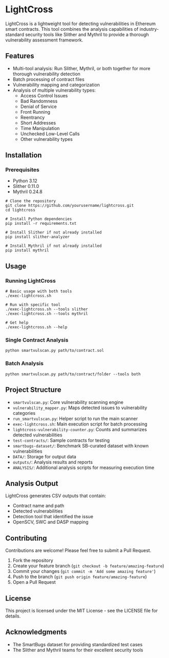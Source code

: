 # LightCross

LightCross is a lightweight tool for detecting vulnerabilities in Ethereum smart contracts. This tool combines the analysis capabilities of industry-standard security tools like Slither and Mythril to provide a thorough vulnerability assessment framework.

## Features

- Multi-tool analysis: Run Slither, Mythril, or both together for more thorough vulnerability detection
- Batch processing of contract files
- Vulnerability mapping and categorization
- Analysis of multiple vulnerability types:
  - Access Control Issues
  - Bad Randomness
  - Denial of Service
  - Front Running
  - Reentrancy
  - Short Addresses
  - Time Manipulation
  - Unchecked Low-Level Calls
  - Other vulnerability types

## Installation

### Prerequisites

- Python 3.12
- Slither 0.11.0 
- Mythril 0.24.8 

```shell script
# Clone the repository
git clone https://github.com/yourusername/lightcross.git
cd lightcross

# Install Python dependencies
pip install -r requirements.txt

# Install Slither if not already installed
pip install slither-analyzer

# Install Mythril if not already installed
pip install mythril
```


## Usage

### Running LightCross

```shell script
# Basic usage with both tools
./exec-lightcross.sh

# Run with specific tool
./exec-lightcross.sh --tools slither
./exec-lightcross.sh --tools mythril

# Get help
./exec-lightcross.sh --help
```


### Single Contract Analysis

```shell script
python smartvulscan.py path/to/contract.sol
```


### Batch Analysis 

```shell script
python smartvulscan.py path/to/contract/folder --tools both
```


## Project Structure

- `smartvulscan.py`: Core vulnerability scanning engine
- `vulnerability_mapper.py`: Maps detected issues to vulnerability categories
- `run_smartvulscan.py`: Helper script to run the main scanner
- `exec-lightcross.sh`: Main execution script for batch processing
- `lightcross-vulnerability-counter.py`: Counts and summarizes detected vulnerabilities
- `test-contracts/`: Sample contracts for testing
- `smartbugs-dataset/`: Benchmark SB-curated dataset with known vulnerabilities
- `DATA/`: Storage for output data
- `outputs/`: Analysis results and reports
- `ANALYSIS/`: Additional analysis scripts for measuring execution time 

## Analysis Output

LightCross generates CSV outputs that contain:
- Contract name and path
- Detected vulnerabilities 
- Detection tool that identified the issue
- OpenSCV, SWC and DASP mapping

## Contributing

Contributions are welcome! Please feel free to submit a Pull Request.

1. Fork the repository
2. Create your feature branch (`git checkout -b feature/amazing-feature`)
3. Commit your changes (`git commit -m 'Add some amazing feature'`)
4. Push to the branch (`git push origin feature/amazing-feature`)
5. Open a Pull Request

## License

This project is licensed under the MIT License - see the LICENSE file for details.

## Acknowledgments

- The SmartBugs dataset for providing standardized test cases
- The Slither and Mythril teams for their excellent security tools